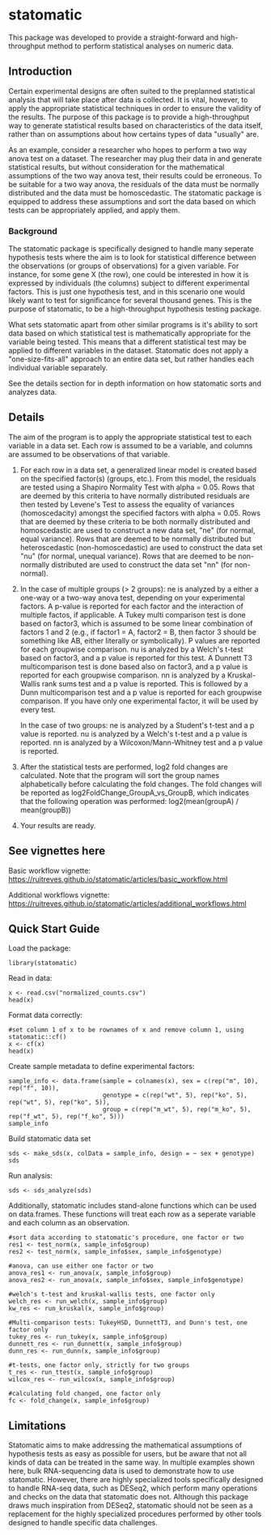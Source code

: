 # statomatic
This package was developed to provide a straight-forward and high-throughput method to perform statistical analyses on numeric data. 

## Introduction
Certain experimental designs are often suited to the preplanned statistical analysis that will take place after data is collected. It is vital, however, to apply the appropriate statistical techniques in order to ensure the validity of the results. The purpose of this package is to provide a high-throughput way to generate statistical results based on characteristics of the data itself, rather than on assumptions about how certains types of data "usually" are. 

As an example, consider a researcher who hopes to perform a two way anova test on a dataset. The researcher may plug their data in and generate statistical results, but without consideration for the mathematical assumptions of the two way anova test, their results could be erroneous. To be suitable for a two way anova, the residuals of the data must be normally distributed and the data must be homoscedastic. The statomatic package is equipped to address these assumptions and sort the data based on which tests can be appropriately applied, and apply them. 

### Background
The statomatic package is specifically designed to handle many seperate hypothesis tests where the aim is to look for statistical difference between
the observations (or groups of observations) for a given variable. For instance, for some gene X (the row), one could be interested in how it is expressed by individuals (the columns) subject to different experimental factors. This is just one hypothesis test, and in this scenario one would likely want to test for significance for several thousand genes. This is the purpose of statomatic, to be a high-throughput hypothesis testing package. 

What sets statomatic apart from other similar programs is it's ability to sort data based on which statistical test is mathematically appropriate for the variable being tested. This means that a different statistical test may be applied to different variables in the dataset. Statomatic does not apply a "one-size-fits-all" approach to an entire data set, but rather handles each individual variable separately. 

See the details section for in depth information on how statomatic sorts and analyzes data.

## Details

The aim of the program is to apply the appropriate statistical test to each variable in a data set. Each row is assumed to be a variable, and columns are assumed to be observations of that variable.

1. For each row in a data set, a generalized linear model is created based on the specified factor(s) (groups, etc.). 
From this model, the residuals are tested using a Shapiro Normality Test with alpha = 0.05. 
Rows that are deemed by this criteria to have normally distributed residuals are then tested by Levene's Test to assess the equality of variances (homoscedacity) amongst the specified factors with alpha = 0.05.
 Rows that are deemed by these criteria to be both normally distributed and homoscedastic are used to construct a new data set, "ne" (for normal, equal variance). 
 Rows that are deemed to be normally distributed but heteroscedastic (non-homoscedastic) are used to construct the data set "nu" (for normal, unequal variance). 
 Rows that are deemed to be non-normally distributed are used to construct the data set "nn" (for non-normal).
 
2. In the case of multiple groups (> 2 groups):
      ne is analyzed by a either a one-way or a two-way anova test, depending on your experimental factors. A p-value is reported for each factor and the interaction of multiple factos, if applicable. A Tukey multi comparison test is done based on factor3, which is assumed to be some linear combination of factors 1 and 2 (e.g., if factor1 = A, factor2 = B, then factor 3 should be something like AB, either literally or symbolically). P values are reported for each groupwise comparison. 
      nu is analyzed by a Welch's t-test based on factor3, and a p value is reported for this test. A Dunnett T3 multicomparison test is done based also on factor3, and a p value is reported for each groupwise comparison. 
      nn is analyzed by a Kruskal-Wallis rank sums test and a p value is reported. This is followed by a Dunn multicomparison test and a p value is reported for each groupwise comparison.
      If you have only one experimental factor, it will be used by every test. 

   In the case of two groups:
     ne is analyzed by a Student's t-test and a p value is reported.
     nu is analyzed by a Welch's t-test and a p value is reported.
     nn is analyzed by a Wilcoxon/Mann-Whitney test and a p value is reported. 

3. After the statistical tests are performed, log2 fold changes are calculated. Note that the program will sort the group names alphabetically before calculating the fold changes. The fold changes will be reported as log2FoldChange_GroupA_vs_GroupB, which indicates that the following operation was performed: log2(mean(groupA) / mean(groupB))

4. Your results are ready. 

## See vignettes here

Basic workflow vignette: https://ruitreves.github.io/statomatic/articles/basic_workflow.html

Additional workflows vignette: https://ruitreves.github.io/statomatic/articles/additional_workflows.html

## Quick Start Guide

Load the package:

```{r}
library(statomatic)
```

Read in data:

```{r} 
x <- read.csv("normalized_counts.csv")
head(x)
```

Format data correctly:

```{r}
#set column 1 of x to be rownames of x and remove column 1, using statomatic::cf()
x <- cf(x)
head(x)
```

Create sample metadata to define experimental factors:

```{r}
sample_info <- data.frame(sample = colnames(x), sex = c(rep("m", 10), rep("f", 10)), 
                          genotype = c(rep("wt", 5), rep("ko", 5), rep("wt", 5), rep("ko", 5)),
                          group = c(rep("m_wt", 5), rep("m_ko", 5), rep("f_wt", 5), rep("f_ko", 5)))
sample_info
```

Build statomatic data set

```{r}
sds <- make_sds(x, colData = sample_info, design = ~ sex + genotype)
sds
```

Run analysis:

```{r} 
sds <- sds_analyze(sds)
```

Additionally, statomatic includes stand-alone functions which can be used on data.frames. These functions will treat each row as a seperate variable and each
column as an observation. 

```{r all funcs}
#sort data according to statomatic's procedure, one factor or two
res1 <- test_norm(x, sample_info$group)
res2 <- test_norm(x, sample_info$sex, sample_info$genotype)

#anova, can use either one factor or two
anova_res1 <- run_anova(x, sample_info$group)
anova_res2 <- run_anova(x, sample_info$sex, sample_info$genotype)

#welch's t-test and kruskal-wallis tests, one factor only
welch_res <- run_welch(x, sample_info$group)
kw_res <- run_kruskal(x, sample_info$group)

#Multi-comparison tests: TukeyHSD, DunnettT3, and Dunn's test, one factor only
tukey_res <- run_tukey(x, sample_info$group)
dunnett_res <- run_dunnett(x, sample_info$group)
dunn_res <- run_dunn(x, sample_info$group)

#t-tests, one factor only, strictly for two groups
t_res <- run_ttest(x, sample_info$group)
wilcox_res <- run_wilcox(x, sample_info$group)

#calculating fold changed, one factor only 
fc <- fold_change(x, sample_info$group)
```

## Limitations

Statomatic aims to make addressing the mathematical assumptions of hypothesis tests as easy as possible for users, but be aware that not all kinds of data can be treated in the same way. In multiple examples shown here, bulk RNA-sequencing data is used to demonstrate how to use statomatic. However, there are highly specialized tools specifically designed to handle RNA-seq data, such as DESeq2, which perform many operations and checks on the data that statomatic does not. Although this package draws much inspiration from DESeq2, statomatic should not be seen as a replacement for the highly specialized procedures performed by other tools designed to handle specific data challenges.



